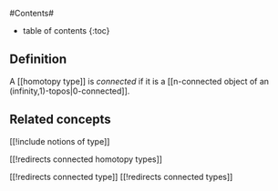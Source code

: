 
#Contents#
* table of contents
{:toc}

## Definition

A [[homotopy type]] is _connected_ if it is a [[n-connected object of an (infinity,1)-topos|0-connected]].

## Related concepts

[[!include notions of type]]



[[!redirects connected homotopy types]]

[[!redirects connected type]]
[[!redirects connected types]]

